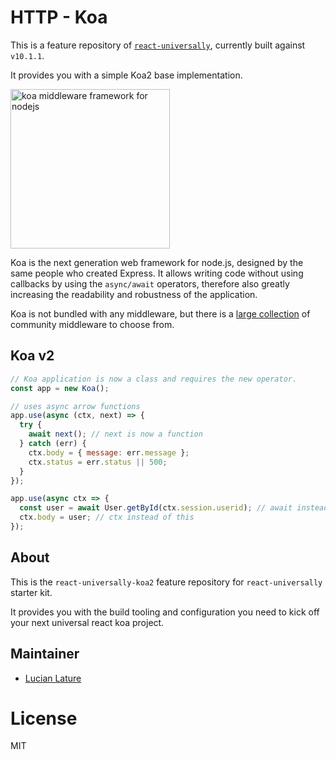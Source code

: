 # HTTP - Koa

This is a feature repository of [`react-universally`](https://github.com/ctrlplusb/react-universally), currently built against `v10.1.1`.

It provides you with a simple Koa2 base implementation.

<img src="https://dl.dropboxusercontent.com/u/6396913/koa/logo.png" alt="koa middleware framework for nodejs" width="255px" />

  Koa is the next generation web framework for node.js, designed by the same people who created Express. 
  It allows writing code without using callbacks by using the `async/await` operators, therefore also greatly increasing the readability and robustness of the application.

  Koa is not bundled with any middleware, but there is a [large collection](https://github.com/koajs/koa/wiki) of community middleware to choose from.

## Koa v2

```js
// Koa application is now a class and requires the new operator.
const app = new Koa();

// uses async arrow functions
app.use(async (ctx, next) => {
  try {
    await next(); // next is now a function
  } catch (err) {
    ctx.body = { message: err.message };
    ctx.status = err.status || 500;
  }
});

app.use(async ctx => {
  const user = await User.getById(ctx.session.userid); // await instead of yield
  ctx.body = user; // ctx instead of this
});
```

## About

This is the `react-universally-koa2` feature repository for `react-universally` starter kit.

It provides you with the build tooling and configuration you need to kick off your next universal react koa project.

## Maintainer

  - [Lucian Lature](https://github.com/lucianlature)

# License

  MIT
